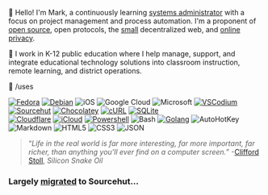 👋 Hello! I'm Mark, a continuously learning [systems administrator](https://xkcd.com/705/) with a focus on project management and process automation. I'm a proponent of [open source](https://www.spi-inc.org/), open protocols, the [small](https://portal.mozz.us/) decentralized web, and [online privacy](https://epic.org/).

:school: I work in K-12 public education where I help manage, support, and integrate educational technology solutions into classroom instruction, remote learning, and district operations. 

🧰 /uses

[![Fedora](https://img.shields.io/badge/-Fedora-51A2DA?logo=fedora&labelColor=white)](https://fedoraproject.org/)
[![Debian](https://img.shields.io/badge/-Debian-A81D33?logo=debian)](https://www.debian.org/)
![iOS](https://img.shields.io/badge/-Apple-000000?logo=ios)
![Google Cloud](https://img.shields.io/badge/-Google%20Cloud-4285F4?logo=googlecloud&labelColor=white)
![Microsoft](https://img.shields.io/badge/-Microsoft-5E5E5E?logo=microsoft)
[![VSCodium](https://img.shields.io/badge/-VSCodium-2F80ED?logo=vscodium&labelColor=white)](https://vscodium.com/)
[![Sourcehut](https://img.shields.io/badge/-Sourcehut-000000?logo=sourcehut)](https://sourcehut.org/)
[![Chocolatey](https://img.shields.io/badge/-Chocolatey-80B5E3?logo=chocolatey&labelColor=white)](https://chocolatey.org/)
[![cURL](https://img.shields.io/badge/-cURL-073551?logo=curl)](https://curl.se/)
[![SQLite](https://img.shields.io/badge/-SQLite-003B57?logo=sqlite)](https://www.sqlite.org/)<br>
[![Cloudflare](https://img.shields.io/badge/-Cloudflare-F38020?logo=cloudflare&labelColor=white)](https://www.cloudflare.com/)
[![iCloud](https://img.shields.io/badge/-iCloud-3693F3?logo=icloud&labelColor=white)](https://www.icloud.com/)
[![Powershell](https://img.shields.io/badge/-Powershell-5391FE?logo=powershell&labelColor=white)](https://github.com/PowerShell/PowerShell)
![Bash](https://img.shields.io/badge/-Bash-4EAA25?logo=gnubash&labelColor=white)
[![Golang](https://img.shields.io/badge/-Go-00ADD8?logo=go&labelColor=white)](https://www.go.dev/)
![AutoHotKey](https://img.shields.io/badge/-AutoHotKey-334455?logo=autohotkey)
![Markdown](https://img.shields.io/badge/-Markdown-000000?logo=markdown)
![HTML5](https://img.shields.io/badge/-HTML5-E34F26?logo=html5&labelColor=white)
![CSS3](https://img.shields.io/badge/-CSS3-1572B6?logo=css3)
![JSON](https://img.shields.io/badge/-JSON-000000?logo=json)<br>

> “_Life in the real world is far more interesting, far more important, far richer, than anything you'll ever find on a computer screen._” -[Clifford Stoll](https://en.wikipedia.org/wiki/Clifford_Stoll), _Silicon Snake Oil_

### Largely [migrated](https://GiveUpGitHub.org)  to Sourcehut...
